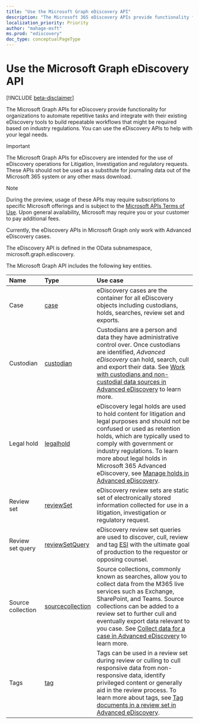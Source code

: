 ```yaml
---
title: "Use the Microsoft Graph eDiscovery API"
description: "The Microsoft 365 eDiscovery APIs provide functionality for organizations to automate repetitive tasks and integrate with their existing eDiscovery tools to build a repeatable workflows that might be required based on industry regulations. You can use the eDiscovery APIs to help with your legal needs."
localization_priority: Priority
author: "mahage-msft"
ms.prod: "ediscovery"
doc_type: conceptualPageType
---
```


# Use the Microsoft Graph eDiscovery API

[!INCLUDE [beta-disclaimer](../../includes/beta-disclaimer.md)]

The Microsoft Graph APIs for eDiscovery provide functionality for organizations to automate repetitive tasks and integrate with their existing eDiscovery tools to build repeatable workflows that might be required based on industry regulations. You can use the eDiscovery APIs to help with your legal needs.

> [!IMPORTANT]
> The Microsoft Graph APIs for eDiscovery are intended for the use of eDiscovery operations for Litigation, Investigation and regulatory requests. These APIs should not be used as a substitute for journaling data out of the Microsoft 365 system or any other mass download.

> [!NOTE]
> During the preview, usage of these APIs may require subscriptions to specific Microsoft offerings and is subject to the [Microsoft APIs Terms of Use](/legal/microsoft-apis/terms-of-use?context=graph%252fcontext).  Upon general availability, Microsoft may require you or your customer to pay additional fees.
>
> Currently, the eDiscovery APIs in Microsoft Graph only work with Advanced eDiscovery cases.

The eDiscovery API is defined in the OData subnamespace, microsoft.graph.ediscovery.

The Microsoft Graph API includes the following key entities.

| Name | Type       | Use case |
|:-|:-|:-|
| Case | [case](case.md) | eDiscovery cases are the container for all eDiscovery objects including custodians, holds, searches, review set and exports. |
| Custodian | [custodian](custodian.md) | Custodians are a person and data they have administrative control over. Once custodians are identified, *Advanced eDiscovery* can hold, search, cull and export their data. See [Work with custodians and non-custodial data sources in Advanced eDiscovery](https://docs.microsoft.com/microsoft-365/compliance/managing-custodians) to learn more.|
| Legal hold | [legalhold](legalhold.md) | eDiscovery legal holds are used to hold content for litigation and legal purposes and should not be confused or used as retention holds, which are typically used to comply with government or industry regulations. To learn more about legal holds in Microsoft 365 Advanced eDiscovery, see [Manage holds in Advanced eDiscovery](https://docs.microsoft.com/microsoft-365/compliance/managing-holds).|
| Review set| [reviewSet](reviewset.md) | eDiscovery review sets are static set of electronically stored information collected for use in a litigation, investigation or regulatory request. |
| Review set query | [reviewSetQuery](reviewsetquery.md) | eDiscovery review set queries are used to discover, cull, review and tag [ESI](https://en.wikipedia.org/wiki/Electronically_stored_information_(Federal_Rules_of_Civil_Procedure)) with the ultimate goal of production to the requestor or opposing counsel.|
| Source collection| [sourcecollection](sourcecollection.md)| Source collections, commonly known as searches, allow you to collect data from the M365 live services such as Exchange, SharePoint, and Teams. Source collections can be added to a review set to further cull and eventually export data relevant to you case. See [Collect data for a case in Advanced eDiscovery](https://docs.microsoft.com/microsoft-365/compliance/collecting-data-for-ediscovery) to learn more.|
| Tags | [tag](tag.md) | Tags can be used in a review set during review or culling to cull responsive data from non-responsive data, identify privileged content or generally aid in the review process.  To learn more about tags, see [Tag documents in a review set in Advanced eDiscovery](https://docs.microsoft.com/microsoft-365/compliance/tagging-documents).|

